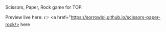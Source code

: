 Scissors, Paper, Rock game for TOP. 

Preview live here: :point_right: <a href="https://sorrowlol.github.io/scissors-paper-rock/> here  </a> 
